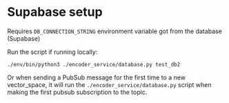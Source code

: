 # Supabase setup

Requires `DB_CONNECTION_STRING` environment variable got from the database (Supabase)

Run the script if running locally:

```
./env/bin/python3 ./encoder_service/database.py test_db2
```

Or when sending a PubSub message for the first time to a new vector_space, it will run the `./encoder_service/database.py` script when making the first pubsub subscription to the topic. 

